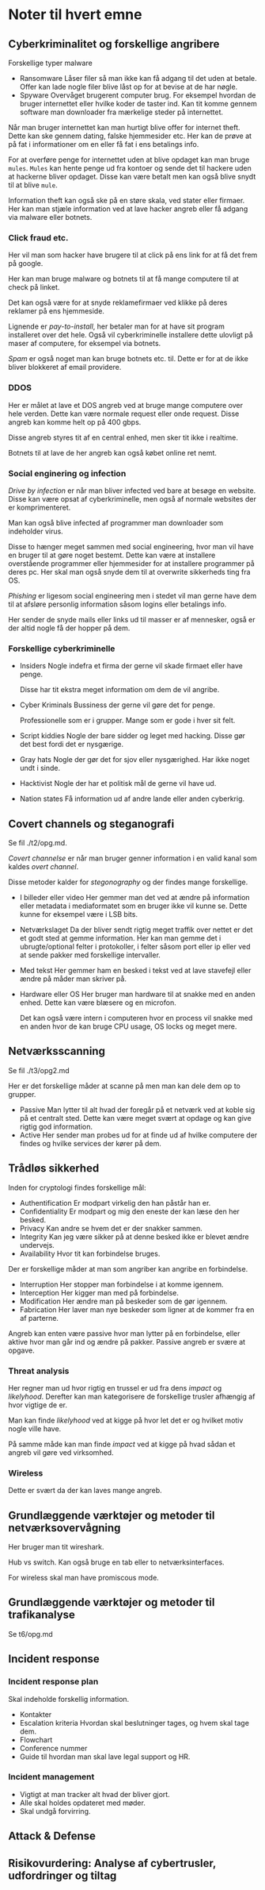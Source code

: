# Noter til hvert emne

## Cyberkriminalitet og forskellige angribere

Forskellige typer malware

- Ransomware
    Låser filer så man ikke kan få adgang til det uden at betale.
    Offer kan lade nogle filer blive låst op for at bevise at de har nøgle.
- Spyware
    Overvåget brugerent computer brug.
    For eksempel hvordan de bruger internettet eller hvilke koder de taster ind.
    Kan tit komme gennem software man downloader fra mærkelige steder på internettet.

Når man bruger internettet kan man hurtigt blive offer for internet theft.
Dette kan ske gennem dating, falske hjemmesider etc.
Her kan de prøve at på fat i informationer om en eller få fat i ens betalings
info.

For at overføre penge for internettet uden at blive opdaget kan man bruge `mules`.
`Mules` kan hente penge ud fra kontoer og sende det til hackere uden at hackerne
bliver opdaget.
Disse kan være betalt men kan også blive snydt til at blive `mule`.

Information theft kan også ske på en støre skala, ved stater eller firmaer.
Her kan man stjæle information ved at lave hacker angreb eller få adgang via malware
eller botnets.

### Click fraud etc.

Her vil man som hacker have brugere til at click på ens link for at få det frem på
google.

Her kan man bruge malware og botnets til at få mange computere til at check på
linket.

Det kan også være for at snyde reklamefirmaer ved klikke på deres reklamer på ens
hjemmeside.

Lignende er *pay-to-install*, her betaler man for at have sit program installeret
over det hele.
Også vil cyberkriminelle installere dette ulovligt på maser af computere, for eksempel
via botnets.

*Spam* er også noget man kan bruge botnets etc. til.
Dette er for at de ikke bliver blokkeret af email providere.

### DDOS

Her er målet at lave et DOS angreb ved at bruge mange computere over hele verden.
Dette kan være normale request eller onde request.
Disse angreb kan komme helt op på 400 gbps.

Disse angreb styres tit af en central enhed, men sker tit ikke i realtime.

Botnets til at lave de her angreb kan også købet online ret nemt.

### Social enginering og infection

*Drive by infection* er når man bliver infected ved bare at besøge en website.
Disse kan være opsat af cyberkriminelle, men også af normale websites der er komprimenteret.

Man kan også blive infected af programmer man downloader som indeholder virus.

Disse to hænger meget sammen med social engineering, hvor man vil have en bruger
til at gøre noget bestemt.
Dette kan være at installere overstående programmer eller hjemmesider for at installere
programmer på deres pc.
Her skal man også snyde dem til at overwrite sikkerheds ting fra OS.

*Phishing* er ligesom social engineering men i stedet vil man gerne have dem til
at afsløre personlig information såsom logins eller betalings info.

Her sender de snyde mails eller links ud til masser er af mennesker, også er der
altid nogle få der hopper på dem.

### Forskellige cyberkriminelle

- Insiders
    Nogle indefra et firma der gerne vil skade firmaet eller have penge.

    Disse har tit ekstra meget information om dem de vil angribe.
- Cyber Kriminals
    Bussiness der gerne vil gøre det for penge.

    Professionelle som er i grupper.
    Mange som er gode i hver sit felt.
- Script kiddies
    Nogle der bare sidder og leget med hacking.
    Disse gør det best fordi det er nysgærige.
- Gray hats
    Nogle der gør det for sjov eller nysgærighed.
    Har ikke noget undt i sinde.
- Hacktivist
    Nogle der har et politisk mål de gerne vil have ud.
- Nation states
    Få information ud af andre lande eller anden cyberkrig.

## Covert channels og steganografi

Se fil ./t2/opg.md.

*Covert channelse* er når man bruger genner information i en valid kanal som kaldes
*overt channel*.

Disse metoder kalder for *stegonography* og der findes mange forskellige.

- I billeder eller video
    Her gemmer man det ved at ændre på information eller metadata i mediaformatet
    som en bruger ikke vil kunne se.
    Dette kunne for eksempel være i LSB bits.
- Netværkslaget
    Da der bliver sendt rigtig meget traffik over nettet er det et godt sted at
    gemme information.
    Her kan man gemme det i ubrugte/optional felter i protokoller, i felter såsom port
    eller ip eller ved at sende pakker med forskellige intervaller.
- Med tekst
    Her gemmer ham en besked i tekst ved at lave stavefejl eller ændre på måder man skriver på.
- Hardware eller OS
    Her bruger man hardware til at snakke med en anden enhed.
    Dette kan være blæsere og en microfon.

    Det kan også være intern i computeren hvor en process vil snakke med en anden
    hvor de kan bruge CPU usage, OS locks og meget mere.
    

## Netværksscanning

Se fil ./t3/opg2.md

Her er det forskellige måder at scanne på men man kan dele dem op to grupper.

- Passive
    Man lytter til alt hvad der foregår på et netværk ved at koble sig på et centralt sted.
    Dette kan være meget svært at opdage og kan give rigtig god information.
- Active
    Her sender man probes ud for at finde ud af hvilke computere der findes og hvilke
    services der kører på dem.

## Trådløs sikkerhed

Inden for cryptologi findes forskellige mål:

- Authentification
    Er modpart virkelig den han påstår han er.
- Confidentiality
    Er modpart og mig den eneste der kan læse den her besked.
- Privacy
    Kan andre se hvem det er der snakker sammen.
- Integrity
    Kan jeg være sikker på at denne besked ikke er blevet ændre undervejs.
- Availability
    Hvor tit kan forbindelse bruges.

Der er forskellige måder at man som angriber kan angribe en forbindelse.

- Interruption
    Her stopper man forbindelse i at komme igennem.
- Interception
    Her kigger man med på forbindelse.
- Modification
    Her ændre man på beskeder som de gør igennem.
- Fabrication
    Her laver man nye beskeder som ligner at de kommer fra en af parterne.

Angreb kan enten være passive hvor man lytter på en forbindelse, eller aktive hvor 
man går ind og ændre på pakker.
Passive angreb er svære at opgave.

### Threat analysis

Her regner man ud hvor rigtig en trussel er ud fra dens *impact* og *likelyhood*.
Derefter kan man kategorisere de forskellige trusler afhængig af hvor vigtige de er.

Man kan finde *likelyhood* ved at kigge på hvor let det er og hvilket motiv nogle ville have.

På samme måde kan man finde *impact* ved at kigge på hvad sådan et angreb vil gøre
ved virksomhed.

### Wireless

Dette er svært da der kan laves mange angreb.

## Grundlæggende værktøjer og metoder til netværksovervågning

Her bruger man tit wireshark.

Hub vs switch.
Kan også bruge en tab eller to netværksinterfaces.

For wireless skal man have promiscous mode.

## Grundlæggende værktøjer og metoder til trafikanalyse

Se t6/opg.md

## Incident response

### Incident response plan

Skal indeholde forskellig information.

- Kontakter
- Escalation kriteria
    Hvordan skal beslutninger tages, og hvem skal tage dem.
- Flowchart
- Conference nummer
- Guide til hvordan man skal lave legal support og HR.

### Incident management

- Vigtigt at man tracker alt hvad der bliver gjort.
- Alle skal holdes opdateret med møder.
- Skal undgå forvirring.

## Attack & Defense
## Risikovurdering: Analyse af cybertrusler, udfordringer og tiltag
